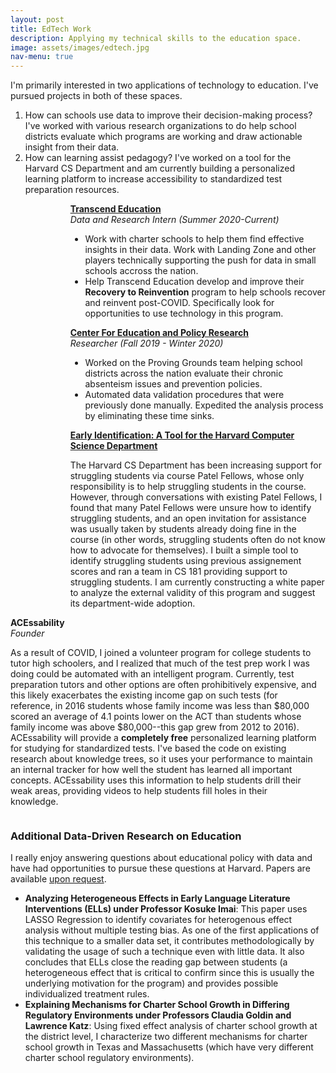 ```yaml
---
layout: post
title: EdTech Work
description: Applying my technical skills to the education space.
image: assets/images/edtech.jpg
nav-menu: true
---
```


I'm primarily interested in two applications of technology to education. I've pursued projects in both of these spaces.

 1. How can schools use data to improve their decision-making process? I've worked with various research organizations to do help school districts evaluate which programs are working and draw actionable insight from their data.
 2. How can learning assist pedagogy? I've worked on a tool for the Harvard CS Department and am currently building a personalized learning platform to increase accessibility to standardized test preparation resources.

<div class="box" style="
    display: flex;
">
	<div style="
    flex: 1 1 0;
    margin: auto;
    padding-right: 1em;
"><img src="{{ site.baseurl }}/assets/images/transcend.jpeg" alt=""></div>
	<div style="
    flex: 5 1 0;
"><a href="https://www.transcendeducation.org/"><strong>Transcend Education</strong></a><br><i>Data and Research Intern (Summer 2020-Current)</i><ul>
	<li>Work with charter schools to help them find effective insights in their data. Work with Landing Zone and other players technically supporting the push for data in small schools accross the nation.</li>
	<li>Help Transcend Education develop and improve their <strong>Recovery to Reinvention</strong> program to help schools recover and reinvent post-COVID. Specifically look for opportunities to use technology in this program.</li>
</ul></div>
</div>
<div class="box" style="
    display: flex;
">
	<div style="
    flex: 1 1 0;
    margin: auto;
    padding-right: 1em;
"><img src="{{ site.baseurl }}/assets/images/harvard.png" alt=""></div>
	<div style="
    flex: 5 1 0;
"><a href="https://cepr.harvard.edu/"><strong>Center For Education and Policy Research</strong></a><br><i>Researcher (Fall 2019 - Winter 2020)</i><ul>
	<li>Worked on the Proving Grounds team helping school districts across the nation evaluate their chronic absenteism issues and prevention policies.</li>
	<li>Automated data validation procedures that were previously done manually. Expedited the analysis process by eliminating these time sinks.</li>
</ul></div>
</div>
<div class="box" style="
    display: flex;
">
	<div style="
    flex: 1 1 0;
    margin: auto;
    padding-right: 1em;
"><img src="{{ site.baseurl }}/assets/images/harvard.png" alt=""></div>
	<div style="
    flex: 5 1 0;
"><a href="https://github.com/alex-kj-chin/early_identification"><strong>Early Identification: A Tool for the Harvard Computer Science Department</strong></a><p> The Harvard CS Department has been increasing support for struggling students via course Patel Fellows, whose only responsibility is to help struggling students in the course. However, through conversations with existing Patel Fellows, I found that many Patel Fellows were unsure how to identify struggling students, and an open invitation for assistance was usually taken by students already doing fine in the course (in other words, struggling students often do not know how to advocate for themselves). I built a simple tool to identify struggling students using previous assignement scores and ran a team in CS 181 providing support to struggling students. I am currently constructing a white paper to analyze the external validity of this program and suggest its department-wide adoption.</p></div>
</div>

<div class="box" style="
    display: flex;
">
	<div style="
    flex: 1 1 0;
    margin: auto;
    padding-right: 1em;
"><strong>ACEssability</strong><br><i>Founder</i><p>As a result of COVID, I joined a volunteer program for college students to tutor high schoolers, and I realized that much of the test prep work I was doing could be automated with an intelligent program. Currently, test preparation tutors and other options are often prohibitively expensive, and this likely exacerbates the existing income gap on such tests (for reference, in 2016 students whose family income was less than $80,000 scored an average of 4.1 points lower on the ACT than students whose family income was above $80,000--this gap grew from 2012 to 2016). ACEssability will provide a <strong>completely free</strong> personalized learning platform for studying for standardized tests. I've based the code on existing research about knowledge trees, so it uses your performance to maintain an internal tracker for how well the student has learned all important concepts. ACEssability uses this information to help students drill their weak areas, providing videos to help students fill holes in their knowledge.</p></div>
</div>

### Additional Data-Driven Research on Education

I really enjoy answering questions about educational policy with data and have had opportunities to pursue these questions at Harvard. Papers are available [upon request](mailto:alexanderchin@college.harvard.edu).

 - **Analyzing Heterogeneous Effects in Early Language Literature Interventions (ELLs) under Professor Kosuke Imai**: This paper uses LASSO Regression to identify covariates for heterogenous effect analysis without multiple testing bias. As one of the first applications of this technique to a smaller data set, it contributes methodologically by validating the usage of such a technique even with little data. It also concludes that ELLs close the reading gap between students (a heterogeneous effect that is critical to confirm since this is usually the underlying motivation for the program) and provides possible individualized treatment rules.
 - **Explaining Mechanisms for Charter School Growth in Differing Regulatory Environments under Professors Claudia Goldin and Lawrence Katz**: Using fixed effect analysis of charter school growth at the district level, I characterize two different mechanisms for charter school growth in Texas and Massachusetts (which have very different charter school regulatory environments).



